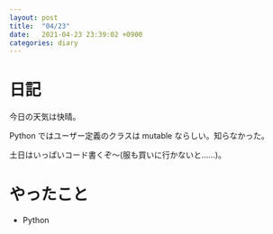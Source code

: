 ```yaml
---
layout: post
title:  "04/23"
date:   2021-04-23 23:39:02 +0900
categories: diary
---
```

# 日記

今日の天気は快晴。

Python ではユーザー定義のクラスは mutable ならしい。知らなかった。

土日はいっぱいコード書くぞ～(服も買いに行かないと......)。

# やったこと

- Python
